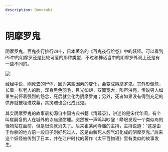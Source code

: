 ```yaml
---
description: Onmoraki
---
```


# 阴摩罗鬼

阴摩罗鬼，百鬼夜行排行四十，日本著名的《百鬼夜行绘卷》中的妖怪。可以看到P5中的阴摩罗还是比较可爱的那种类型，不过和神话当中的阴摩罗外观上还是有一些不同的。

![](https://pic4.zhimg.com/80/v2-7ee8e870458b6e978433a07ac86521f7_1440w.jpg)

藏经中说，刚死去的尸体，因为某些因素的变化，会变成阴摩罗鬼。其外形像鹭，长着一张老人的脸，浑身黑色羽毛，目光如炬，双翼宽大，叫声洪亮。传说男人如果生前怀着强烈的怨念，死后就会化为阴摩罗鬼；另外，死者如果没有得到充足的供养就被埋进坟墓，其灵魂也会化成此鬼。

其实阴摩罗鬼的故事最初源自中国古典书籍《清尊录》，讲述的是宋代年间，有个叫崔嗣复的人在城外的寺庙里酣睡。突然被一声鸣叫吵醒！睁眼发现一个类似鸟的怪物站在面前，但是很快就消失了。后来崔某问寺庙的主持，主持说道：“这是由于你躺的地方前一段日子刚好死过人，这是由新死人怨气幻化成的阴摩罗鬼。”后来这个妖怪被传到了日本，并在江户时代的著作《太平百物语》里有类似的故事发生。

